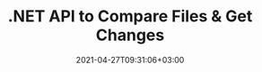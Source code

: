 ---
############################# Static ############################
layout: "product"
date: 2021-04-27T09:31:06+03:00
draft: false

product: "Comparison"
product_tag: "comparison"
platform: ".NET"
platform_tag: "net"

############################# Head ############################
head_title: "C# .NET Document Comparison API | Compare & Merge PDF Word Excel Web & Text"
head_description: "C# .NET Document Comparison API. Compare & merge PDF Word DOC DOCX, Excel Spreadsheet, PPT, PPTX, HTML, EMLX MSG, VSDX, DXF DWG & image file formats."

############################# Header ############################
title: ".NET API to Compare Files & Get Changes"
description: "Develop Applications using the .NET Document Comparison API to Check & Compare files for Differences in Content & Style."
button:
    enable: true
    icon: "fas fa-arrow-down"
    label: "Download Free Trial"
    link: "https://downloads.groupdocs.com/comparison/net"

############################# SubMenu ############################
submenu:
    enable: true
    
    left:
        img_alt: "GroupDocs.Comparison for .NET"
        image: "https://www.groupdocs.cloud/templates/groupdocs/images/product-logos/groupdocs-comparison-net.png"
        product: "GroupDocs.Comparison"
        platform: ".NET"

    middle:
        button:
            # button loop
            - link: "#overview"
              text: "Overview"

            # button loop
            - link: "#features"
              text: "Features"

            # button loop
            - link: "#support"
              text: "Support"

            # button loop
            - link: "https://products.groupdocs.app/comparison"
              text: "Live Demo"

            # button loop
            - link: "https://purchase.groupdocs.com/pricing/comparison/net"
              text: "Pricing"

    right:
        link_download: "https://downloads.groupdocs.com/comparison"
        link_learn: "https://docs.groupdocs.com/comparison/net/"
        link_buy: "https://purchase.groupdocs.com"

############################# Overview ############################
overview:
    enable: true
    content: |
      GroupDocs.Comparison for .NET API is a fast and reliable solution ready for use when creating applications for searching and highlighting differences between documents of the same or different formats in C#, ASP.NET or other technologies related to the .NET software platform. The GroupDocs.Comparison library supports detecting differences in both content and text style between popular image and document formats such as PDF, HTML, e-mail Outlook, Microsoft Office Word documents, Excel spreadsheets, PowerPoint presentations, OneNote, Visio diagrams, texts, png, gif and bmp images as well as a hundred of other formats. Comparison can be performed to detect changes in the content of words, paragraphs, tables or charts and their styles, and will provide you with a comparison document that lists a summary of the differences, their number and type belonging. GroupDocs.Comparison for .NET can easily extract basic information about the source document, compare and save simple, password-protected and encrypted documents of various formats through a file or data stream. There is already a lot of documentation on using Comparison library on different platforms with code examples, so you don't have to think hard about how to work with GroupDocs.Comparison for .NET API in your application.
        
      You can use GroupDocs.Comparison for .NET to create applications in any development environment oriented on the .NET platform. It is compatible with all .NET-based languages and supports popular operating systems (Windows, Linux, MacOS) on which you can install Mono or .NET frameworks (including .NET Core).

    tabs:
      enable: true
      
      ## TAB ONE ##
      tab_one:
        description: |
          Following is an overview of GroupDocs.Comparison for .NET:
      
        right:
          enable: true
          icon: "fab fa-html5"
          title: "Overview"
          content: |
            * Document Comparison
            * HTML Files Comparison
            * PDF Comparison
            * Diagram Comparison
            * Compare File Content
            * Compare Text Styles
      
      ## TAB TWO ##
      tab_two:
        description: |
          GroupDocs.Comparison for .NET supports all popular [document file formats](https://docs.groupdocs.com/comparison/net/supported-document-formats/) including: Microsoft Office, PDF, images and many others.

        left:
          enable: true
          table:
            # table loop
            - title: "Microsoft Office"
              content: |
                * **Word:** [DOC](https://products.groupdocs.com/comparison/net/doc/), [DOCX](https://products.groupdocs.com/comparison/net/docx/), [DOCM](https://products.groupdocs.com/comparison/net/docm/), [DOT](https://products.groupdocs.com/comparison/net/dot/), [DOTX](https://products.groupdocs.com/comparison/net/dotx/), [DOTM](https://products.groupdocs.com/comparison/net/dotm/), [RTF](https://products.groupdocs.com/comparison/net/rtf/), [TXT](https://products.groupdocs.com/comparison/net/txt/)
                * **Excel:** [XLS](https://products.groupdocs.com/comparison/net/xls/), [XLSX](https://products.groupdocs.com/comparison/net/xlsx/), [XLSM](https://products.groupdocs.com/comparison/net/xlsm/), [XLSB](https://products.groupdocs.com/comparison/net/xlsb/), [XLTM](https://products.groupdocs.com/comparison/net/xltm/), [XLT](https://products.groupdocs.com/comparison/net/xlt/), [XLTM](https://products.groupdocs.com/comparison/net/xltm/), [XLTX](https://products.groupdocs.com/comparison/net/xltx/), [XLAM](https://products.groupdocs.com/comparison/net/xlam/), [SXC](https://products.groupdocs.com/comparison/net/sxc/), [SpreadsheetML](https://products.groupdocs.com/comparison/net/xml/)
                * **PowerPoint:** [PPT](https://products.groupdocs.com/comparison/net/ppt/), [PPTX](https://products.groupdocs.com/comparison/net/pptx/), [PPS](https://products.groupdocs.com/comparison/net/pps/), [PPSX](https://products.groupdocs.com/comparison/net/ppsx/), [PPSM](https://products.groupdocs.com/comparison/net/ppsm/), [POT](https://products.groupdocs.com/comparison/net/pot/), [POTM](https://products.groupdocs.com/comparison/net/potm/), [POTX](https://products.groupdocs.com/comparison/net/potx/), [PPTM](https://products.groupdocs.com/comparison/net/pptm/)
                * **Visio:** [VSD](https://products.groupdocs.com/comparison/net/vsd/), [VDX](https://products.groupdocs.com/comparison/net/vdx/), [VSS](https://products.groupdocs.com/comparison/net/vss/), [VSSX](https://products.groupdocs.com/comparison/net/vssx/), [VSX](https://products.groupdocs.com/comparison/net/vsx/), [VST](https://products.groupdocs.com/comparison/net/vst/), [VSTX](https://products.groupdocs.com/comparison/net/vstx/), [VTX](https://products.groupdocs.com/comparison/net/vtx/), [VSDX](https://products.groupdocs.com/comparison/net/vsdx/), [VDW](https://products.groupdocs.com/comparison/net/vdw/), [VSTM](https://products.groupdocs.com/comparison/net/vstm/), [VSSM](https://products.groupdocs.com/comparison/net/vssm/), [VSDM](https://products.groupdocs.com/comparison/net/vsdm/)
                * **Outlook:** [MSG](https://products.groupdocs.com/comparison/net/msg/), [EML](https://products.groupdocs.com/comparison/net/eml/), [EMLX](https://products.groupdocs.com/comparison/net/emlx/), [PST](https://products.groupdocs.com/comparison/net/pst/), [OST](https://products.groupdocs.com/comparison/net/ost/)
                * **OneNote:** [ONE](https://products.groupdocs.com/comparison/net/one/)

        right:
          enable: true
          table:
            # table loop
            - title: "Other Formats"
              content: |
                * **Programming Languages**: [CS](https://products.groupdocs.com/comparison/net/cs/), [Java](https://products.groupdocs.com/comparison/net/java/), [CPP](https://products.groupdocs.com/comparison/net/cpp/), [JS](https://products.groupdocs.com/comparison/net/js/), [PY](https://products.groupdocs.com/comparison/net/py/), [RB](https://products.groupdocs.com/comparison/net/rb/), [PL](https://products.groupdocs.com/comparison/net/pl/), [ASM](https://products.groupdocs.com/comparison/net/asm/), [GROOVY](https://products.groupdocs.com/comparison/net/groovy/), [JSON](https://products.groupdocs.com/comparison/net/json/), [PHP](https://products.groupdocs.com/comparison/net/php/), [SQL](https://products.groupdocs.com/comparison/net/sql/), [LOG](https://products.groupdocs.com/comparison/net/log/), [DIFF](https://products.groupdocs.com/comparison/net/diff/), [LESS](https://products.groupdocs.com/comparison/net/less/), [SCALA](https://products.groupdocs.com/comparison/net/scala/)
                * **OpenDocument**: [ODT](https://products.groupdocs.com/comparison/net/odt/), [OTT](https://products.groupdocs.com/comparison/net/ott/), [ODS](https://products.groupdocs.com/comparison/net/ods/), [ODP](https://products.groupdocs.com/comparison/net/odp/), [OTP](https://products.groupdocs.com/comparison/net/otp/)
                * **Portable**: [PDF](https://products.groupdocs.com/comparison/net/pdf/), [MOBI](https://products.groupdocs.com/comparison/net/mobi/)
                * **AutoCAD**: [DXF](https://products.groupdocs.com/comparison/net/dxf/), [DWG](https://products.groupdocs.com/comparison/net/dwg/)
                * **Email**: [EML](https://products.groupdocs.com/comparison/net/eml/), [EMLX](https://products.groupdocs.com/comparison/net/emlx/), [MSG](https://products.groupdocs.com/comparison/net/msg/)
                * **Images**: [JPEG](https://products.groupdocs.com/comparison/net/jpeg/), [BMP](https://products.groupdocs.com/comparison/net/bmp/), [PNG](https://products.groupdocs.com/comparison/net/png/), [GIF](https://products.groupdocs.com/comparison/net/gif/), [DCM](https://products.groupdocs.com/comparison/net/dcm/), [DICOM](https://products.groupdocs.com/comparison/net/dicom/), [DjVu](https://products.groupdocs.com/comparison/net/djvu/)
                * **Web**: [HTM](https://products.groupdocs.com/comparison/net/htm/), [HTML](https://products.groupdocs.com/comparison/net/html/), [MHTML](https://products.groupdocs.com/comparison/net/mhtml/)
                * **Text**: [TXT](https://products.groupdocs.com/comparison/net/txt/)

      ## TAB THREE ##
      tab_three:
        description: |
          GroupDocs.Comparison for .NET supports following Operating Systems, Frameworks & Package Managers:
        
        left:
          enable: true
          table:
            # table loop
            - icon: "fab fa-windows"
              title: "Operating Systems"
              content: |
                * Windows Desktop
                * Windows Server
                * Windows Azure
                * Linux
                * MacOS

            # table loop
            - icon: "fas fa-code"
              title: "Supported Frameworks"
              content: |
                * .NET Framework 2.0 or higher
                * Mono Framework 1.2 or higher
                * .NET Standard 2.0
                * .NET Core 2.0

        right:
          enable: true
          table:
            # table loop
            - icon: "fas fa-box"
              title: "Package Manager"
              content: |
                * NuGet

            # table loop
            - icon: "fas fa-tools"
              title: "Development Environments"
              content: |
                * Microsoft Visual Studio
                * Xamarin.Android
                * Xamarin.IOS
                * Xamarin.Mac
                * MonoDevelop

############################# Features ############################
features:
    enable: true
    title: "GroupDocs.Comparison for .NET Features"

    feature:
      # feature loop
      - icon: "fas fa-copy"
        content: "Identify Differences in Content and Font Styles"

      # feature loop
      - icon: "fas fa-eye"
        content: "Save a Summarized Report of All Differences Found after File Comparison"

      # feature loop
      - icon: "fas fa-bolt"
        content: "Apply or Reject Changes after Analyzing Differences and Export Resulting File"
      
      # feature loop
      - icon: "fas fa-file-powerpoint"
        content: "Support for Microsoft Word “Track Changes” Functionality while Comparing Word Files"

      # feature loop
      - icon: "fas fa-code"
        content: "Uniquely Spot Changes Coming from Each Document being Compared"

      # feature loop
      - icon: "fas fa-cloud"
        content: "Read and Send Documents via Streams"

      # feature loop
      - icon: "fas fa-remove-format"
        content: "Metered Licensing – Billing According to API Usage"

      # feature loop
      - icon: "fas fa-comment-slash"
        content: "Compare Multiple Source Documents with a Single Target Document"

      # feature loop
      - icon: "fas fa-location-arrow"
        content: "Compare Specific Pages of Word Files with each other – Accept or reject all changes in a single Word Document"

      # feature loop
      - icon: "fas fa-border-all"
        content: "Merge up to 3 Word Documents and Compare Formulae used in Word Files"

      # feature loop
      - icon: "fas fa-wrench"
        content: "Get Information about Documents from filePath"

      # feature loop
      - icon: "fas fa-columns"
        content: "Save HTML Comparison Result as Images"

      # feature loop
      - icon: "fas fa-file-word"
        content: "Option to Show or Hide Deleted Content"

      # feature loop
      - icon: "fas fa-envelope"
        content: "Option to Turn Style Comparison of Documents ON or OFF"

      # feature loop
      - icon: "fas fa-print"
        content: "Specify Strings to Mark Inserted, Deleted & Style Change Items in Comparison Document"

      # feature loop
      - icon: "fas fa-file-archive"
        content: "Specify Word Separator & Font Color to Stylize Compared Text"

      # feature loop
      - icon: "fas fa-lock"
        content: "Calculate Correct Coordinates of Changes in PDF, Word, PowerPoint Slides & Diagrams"

      # feature loop
      - icon: "fas fa-file-code"
        content: "Compare Password Protected Files"
      
      # feature loop
      - icon: "fas fa-fill-drip"
        content: "Compare Chart Titles in Spreadsheets – Generate Chart in the resulted Cells Files"

      # feature loop
      - icon: "fas fa-file-excel"
        content: "Autosize the auto-shapes in resulted file of Cells document"

      # feature loop
      - icon: "fas fa-heading"
        content: "Access Detailed Summary Page to Detect Changes Between Source & Target Document Files"

      # feature loop
      - icon: "fas fa-project-diagram"
        content: "Compare Most Popular Programming & Scripting Language Files"

      # feature loop
      - icon: "fas fa-cube"
        content: "Compare Multiple (more than two) PDF, Word, Excel, Diagram, Email, Text & OneNote Documents"

      # feature loop
      - icon: "fab fa-uncharted"
        content: "Compare Header & Footer of Supported File Formats"

      # feature loop
      - icon: "fab fa-uncharted"
        content: "Compare Bookmarks, Variables & Custom Properties of Word Document Formats"

    more_feature:
      # more_feature_loop
      - title: "Easily Compare Documents using .NET API"
        content: |
          GroupDocs.Comparison for .NET API provides you an easy and efficient way to compare your files. Following is an example that shows, how to compare two DOCX documents using C#:  

          ```cs
          //Source and target files to be compared
          string source = @"source.docx";
          string target = @"target.docx";
          Comparer comparer = new Comparer();
          //Compare two documents
          ICompareResult result = comparer.Compare(source, target, new ComparisonSettings());
          ```
      # more_feature_loop
      - title: "Choose Detail Level for Comparison"
        content: "With GroupDocs.Comparison for .NET you can specify the extent to which you want the documents to be compared. You can choose among, low (compare text word by word with accuracy for imaging grid = 50), middle (compare text character by character with accuracy for imaging grid = 100) or high (compare text character by character with accuracy for imaging grid = 150)."

      # more_feature_loop
      - title: "Support for Text Style Comparison"
        content: |
          GroupDocs.Comparison for .NET offers feature to compare text style.  

          While words and characters of documents are being compared, the font name, font size, font color, font style (Bold, Italic, Underline, Small Caps, Hyperlink) and underline color (if applicable) can be compared to find differences.  

          While comparing paragraphs, you can compare styles such as, paragraph alignment, indentation (left indent, right indent), paragraph spacing (space after, space before), first line indent, and line spacing.  

          GroupDocs.Comparison for .NET also supports comparing other sections of a page, where applicable, such as footer distance, page height & orientation, margins (left, right, top, and bottom), border line width, and border color.  

############################# Support ############################
support:
    enable: true

############################# Solutions ############################
solutions:
    enable: true
    title: "GroupDocs.Comparison offers document viewing APIs for other popular development environments"

    solution:
        # solution loop
        - img_alt: "GroupDocs.Comparison for Java"
          image: "https://www.groupdocs.cloud/templates/groupdocs/images/product-logos/groupdocs-comparison-java.png"
          product: "GroupDocs.Comparison"
          platform: "Java"
          link: "/comparison/java/"

############################# Back to top ###############################
back_to_top:
  enable: true
---
